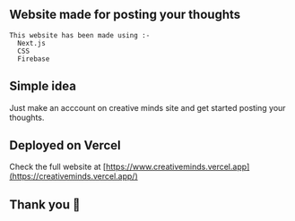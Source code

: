 
## Website made for posting your thoughts

```
This website has been made using :-
  Next.js
  CSS
  Firebase 
```

## Simple idea

Just make an acccount on creative minds site and get started posting your thoughts.

## Deployed on Vercel

Check the full website at [https://www.creativeminds.vercel.app](https://creativeminds.vercel.app/)

## Thank you 🙌
